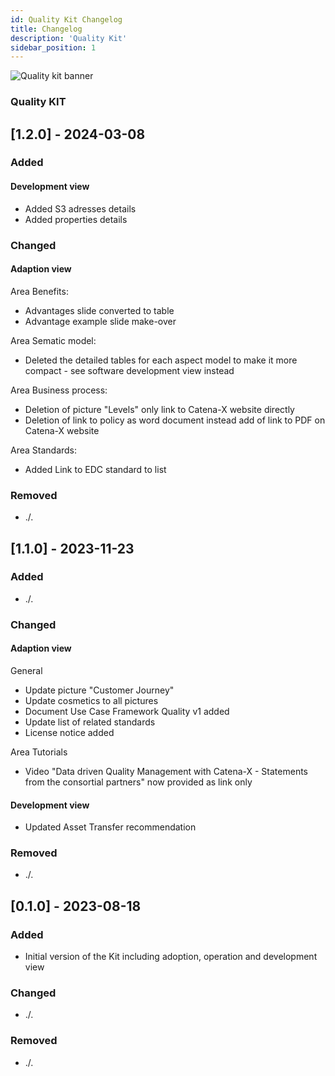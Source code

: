 ```yaml
---
id: Quality Kit Changelog
title: Changelog
description: 'Quality Kit'
sidebar_position: 1
---
```


![Quality kit banner](@site/static/img/QualityKitIcon.png)
### Quality KIT

## [1.2.0] - 2024-03-08

### Added

#### Development view
- Added S3 adresses details
- Added properties details

### Changed

#### Adaption view

Area Benefits:
- Advantages slide converted to table
- Advantage example slide make-over

Area Sematic model:
- Deleted the detailed tables for each aspect model to make it more compact - see software development view instead
  
Area Business process:
- Deletion of picture "Levels" only link to Catena-X website directly
- Deletion of link to policy as word document instead add of link to PDF on Catena-X website

Area Standards:
- Added Link to EDC standard to list



### Removed

- ./.



## [1.1.0] - 2023-11-23

### Added

- ./.

### Changed

#### Adaption view
General 

- Update picture "Customer Journey"
- Update cosmetics to all pictures
- Document Use Case Framework Quality v1 added
- Update list of related standards
- License notice added

Area Tutorials 
- Video "Data driven Quality Management with Catena-X - Statements from the consortial partners" now provided as link only

#### Development view
- Updated Asset Transfer recommendation

### Removed

- ./.

  
## [0.1.0] - 2023-08-18

### Added

- Initial version of the Kit including adoption, operation and development view

### Changed

- ./.

### Removed

- ./.
